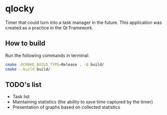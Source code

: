 # qlocky
Timer that could turn into a task manager in the future.
This application was created as a practice in the Qt Framework.

## How to build
Run the following commands in terminal:
```bash
cmake -DCMAKE_BUILD_TYPE=Release . -B build/
cmake --build build/
```

## TODO's list
- Task list
- Maintaining statistics (the ability to save time captured by the timer)
- Presentation of graphs based on collected statistics
